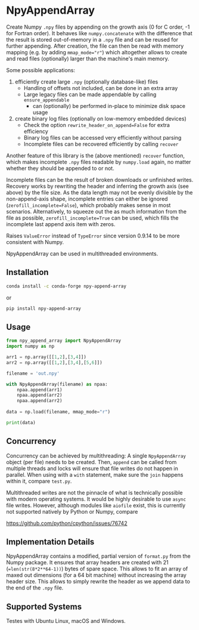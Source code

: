 # NpyAppendArray

Create Numpy `.npy` files by appending on the growth axis (0 for C order, -1
for Fortran order). It behaves like `numpy.concatenate` with the difference
that the result is stored out-of-memory in a `.npy` file and can be reused for
further appending. After creation, the file can then be read with memory
mapping (e.g. by adding `mmap_mode="r"`) which altogether allows to create and
read files (optionally) larger than the machine's main memory.

Some possible applications:
1. efficiently create large `.npy` (optionally database-like) files
   * Handling of offsets not included, can be done in an extra array
   * Large legacy files can be made appendable by calling `ensure_appendable`
       * can (optionally) be performed in-place to minimize disk space usage
2. create binary log files (optionally on low-memory embedded devices)
   * Check the option `rewrite_header_on_append=False` for extra efficiency
   * Binary log files can be accessed very efficiently without parsing
   * Incomplete files can be recovered efficiently by calling `recover`

Another feature of this library is the (above mentioned) `recover` function,
which makes incomplete `.npy` files readable by `numpy.load` again, no matter
whether they should be appended to or not.

Incomplete files can be the result of broken downloads or unfinished writes.
Recovery works by rewriting the header and inferring the growth axis (see
above) by the file size. As the data length may not be evenly divisible by the
non-append-axis shape, incomplete entries can either be ignored
(`zerofill_incomplete=False`), which probably makes sense in most scenarios.
Alternatively, to squeeze out the as much information from the file as
possible, `zerofill_incomplete=True` can be used, which fills the incomplete
last append axis item with zeros.

Raises `ValueError` instead of `TypeError` since version 0.9.14 to be more
consistent with Numpy.

NpyAppendArray can be used in multithreaded environments.

## Installation
```bash
conda install -c conda-forge npy-append-array
```
or
```bash
pip install npy-append-array
```
## Usage

```python
from npy_append_array import NpyAppendArray
import numpy as np

arr1 = np.array([[1,2],[3,4]])
arr2 = np.array([[1,2],[3,4],[5,6]])

filename = 'out.npy'

with NpyAppendArray(filename) as npaa:
    npaa.append(arr1)
    npaa.append(arr2)
    npaa.append(arr2)
    
data = np.load(filename, mmap_mode="r")

print(data)
```

## Concurrency
Concurrency can be achieved by multithreading: A single `NpyAppendArray`
object (per file) needs to be created. Then, `append` can be called from
multiple threads and locks will ensure that file writes do not happen in
parallel. When using with a `with` statement, make sure the `join` happens
within it, compare `test.py`.

Multithreaded writes are not the pinnacle of what is technically possible with
modern operating systems. It would be highly desirable to use `async` file
writes. However, although modules like `aiofile` exist, this is currently not
supported natively by Python or Numpy, compare

https://github.com/python/cpython/issues/76742

## Implementation Details
NpyAppendArray contains a modified, partial version of `format.py` from the
Numpy package. It ensures that array headers are created with 21
(`=len(str(8*2**64-1))`) bytes of spare space. This allows to fit an array of
maxed out dimensions (for a 64 bit machine) without increasing the array
header size. This allows to simply rewrite the header as we append data to the
end of the `.npy` file.

## Supported Systems
Testes with Ubuntu Linux, macOS and Windows.